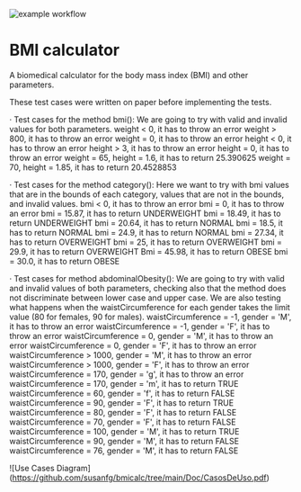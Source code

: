 ![example workflow](https://github.com/jmhorcas/bmicalc/actions/workflows/maven.yml/badge.svg)

# BMI calculator
A biomedical calculator for the body mass index (BMI) and other parameters.


These test cases were written on paper before implementing the tests.

· Test cases for the method bmi():
We are going to try with valid and invalid values for both parameters.
weight < 0, it has to throw an error
weight > 800, it has to throw an error
weight = 0, it has to throw an error
height < 0, it has to throw an error
height > 3, it has to throw an error
height = 0, it has to throw an error
weight = 65, height = 1.6, it has to return 25.390625 
weight = 70, height = 1.85, it has to return 20.4528853

· Test cases for the method category():
Here we want to try with bmi values that are in the bounds of each category, values that are not in the bounds, and invalid values.
bmi < 0, it has to throw an error
bmi = 0, it has to throw an error
bmi = 15.87, it has to return UNDERWEIGHT
bmi = 18.49, it has to return UNDERWEIGHT
bmi = 20.64, it has to return NORMAL
bmi = 18.5, it has to return NORMAL
bmi = 24.9, it has to return NORMAL
bmi = 27.34, it has to return OVERWEIGHT
bmi = 25, it has to return OVERWEIGHT
bmi = 29.9, it has to return OVERWEIGHT
Bmi = 45.98, it has to return OBESE
bmi = 30.0, it has to return OBESE

· Test cases for method abdominalObesity():
We are going to try with valid and invalid values of both parameters, checking also that the method does not discriminate between lower case and upper case. We are also testing what happens when the waistCircumference for each gender takes the limit value (80 for females, 90 for males).
waistCircumference = -1, gender = 'M', it has to throw an error
waistCircumference = -1, gender = 'F', it has to throw an error
waistCircumference = 0, gender = 'M', it has to throw an error
waistCircumference = 0, gender = 'F', it has to throw an error
waistCircumference > 1000, gender = 'M', it has to throw an error
waistCircumference > 1000, gender = 'F', it has to throw an error
waistCircumference = 170, gender = 'g', it has to throw an error
waistCircumference = 170, gender = 'm', it has to return TRUE
waistCircumference = 60, gender = 'f', it has to return FALSE
waistCircumference = 90, gender = 'F', it has to return TRUE
waistCircumference = 80, gender = 'F', it has to return FALSE
waistCircumference = 70, gender = 'F', it has to return FALSE
waistCircumference = 100, gender = 'M', it has to return TRUE
waistCircumference = 90, gender = 'M', it has to return FALSE
waistCircumference = 76, gender = 'M', it has to return FALSE

![Use Cases Diagram] (https://github.com/susanfg/bmicalc/tree/main/Doc/CasosDeUso.pdf)



